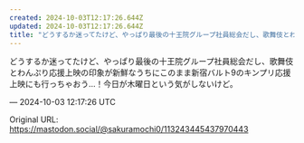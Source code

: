 ```yaml
---
created: 2024-10-03T12:17:26.644Z
updated: 2024-10-03T12:17:26.644Z
title: "どうするか迷ってたけど、やっぱり最後の十王院グループ社員総会だし、歌舞伎とわんぷ[...]"
---
```


<p>どうするか迷ってたけど、やっぱり最後の十王院グループ社員総会だし、歌舞伎とわんぷり応援上映の印象が新鮮なうちにこのまま新宿バルト9のキンプリ応援上映にも行っちゃおう…！今日が木曜日という気がしないけど。</p>

&mdash; 2024-10-03 12:17:26 UTC

Original URL: https://mastodon.social/@sakuramochi0/113243445437970443
